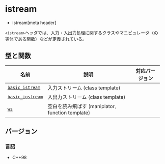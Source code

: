 # istream
* istream[meta header]

`<istream>`ヘッダでは、入力・入出力処理に関するクラスやマニピュレータ（の実体である関数）などが定義されている。

## 型と関数

| 名前                                          | 説明                                             | 対応バージョン |
|-----------------------------------------------|--------------------------------------------------|----------------|
| [`basic_istream`](istream/basic_istream.md)   | 入力ストリーム (class template)                  |                |
| [`basic_iostream`](istream/basic_iostream.md) | 入出力ストリーム (class template)                |                |
| [`ws`](istream/ws.md)                         | 空白を読み飛ばす (maniplator, function template) |                |

## バージョン
### 言語
- C++98
